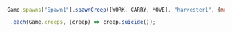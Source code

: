 ```javascript
Game.spawns["Spawn1"].spawnCreep([WORK, CARRY, MOVE], "harvester1", {memory: {role: "harvester"}});
```

```javascript
_.each(Game.creeps, (creep) => creep.suicide());
```
